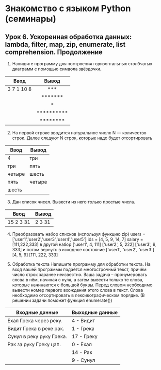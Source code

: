 # Знакомство с языком Python (семинары)

## Урок 6. Ускоренная обработка данных: lambda, filter, map, zip, enumerate, list comprehension. Продолжение

1.	Напишите программу для построения горизонтальных столбчатых диаграмм с помощью символа звёздочки.

|Ввод|Вывод|
|----|:---:
|3 7 1 10 8|***
||*******
||*
||**********
||********

2.	На первой строке вводится натуральное число N — количество строк.
Далее следуют N строк, которые надо будет отсортировать

Ввод|Вывод
----|-------
4|три
три|пять
четыре|шесть
пять|четыре
шесть|

3. Дан список чисел. Вывести из него только простые числа.

Ввод|Вывод
----|------
15 2 3 31|2 3 31

4. Преобразовать набор списков (используя функцию zip)
users = ['user1','user2','user3','user4','user5']
ids = [4, 5, 9, 14, 7]
salary = [111,222,333]
в другой набор 
['user1', 4, 111]
['user2', 5, 222]
['user3', 9, 333]
и потом вернуть в исходное состояние
['user1', 'user2', 'user3']
[4, 5, 9]
[111, 222, 333]

5.	Обработка текста
Напишите программу для обработки текста.
На вход вашей программы подаётся многострочный текст, причём число строк заранее неизвестно.
Ваша задача – пронумеровать слова в нём, начиная с нуля, а затем вывести только те слова, которые начинаются с большой буквы.
Перед словом необходимо вывести номер первого вхождения этого слова в текст.
Слова необходимо отсортировать в лексикографическом порядке. (В решении задачи поможет функция enumerate())

Входные данные|Выходные данные
--------------|---------------
Ехал Грека через реку.|4 - Видит
Видит Грека в реке рак.|1 - Грека
Сунул в реку руку Грека.|17 - Греку
Рак за руку Греку цап.|0 - Ехал
||14 - Рак
||9 - Сунул
